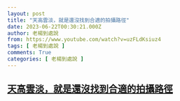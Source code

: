 ```yaml
---
layout: post
title: "天高雲淡，就是還沒找到合適的拍攝路徑"
date: 2023-06-22T00:30:21.000Z
author: 老楊到處說
from: https://www.youtube.com/watch?v=uzFLdKsiuz4
tags: [ 老楊到處說 ]
comments: True
categories: [ 老楊到處說 ]
---
```

<!--1687393821000-->
[天高雲淡，就是還沒找到合適的拍攝路徑](https://www.youtube.com/watch?v=uzFLdKsiuz4)
------

<div>

</div>
